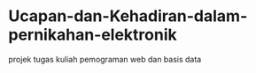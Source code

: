 # Ucapan-dan-Kehadiran-dalam-pernikahan-elektronik
projek tugas kuliah pemograman web dan basis data
